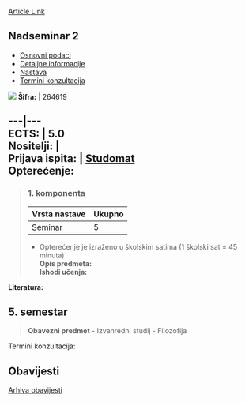 [Article Link](https://www.fhs.hr/predmet/nad2)

## Nadseminar 2
  * [Osnovni podaci](https://www.fhs.hr/predmet/nad2#v1id-523785_839313_1_0 "Osnovni podaci")
  * [Detaljne informacije](https://www.fhs.hr/predmet/nad2#v1id-523785_839313_1_1 "Detaljne informacije")
  * [Nastava](https://www.fhs.hr/predmet/nad2#v1id-523785_839313_1_2 "Nastava")
  * [Termini konzultacija](https://www.fhs.hr/predmet/nad2#v1id-523785_839313_1_3 "Termini konzultacija")


[![](https://www.fhs.hr/img/flags/gif/hr.gif)](https://www.fhs.hr/predmet/nad2)
**Šifra:** |  264619  
  
---|---  
**ECTS:** |  5.0   
**Nositelji:** |   
**Prijava ispita:** |  [Studomat](http://www.isvu.hr/studomat)  
**Opterećenje:**  
---  
> ### 1. komponenta
> | Vrsta nastave | Ukupno  
> ---|---  
> Seminar | 5  
> * Opterećenje je izraženo u školskim satima (1 školski sat = 45 minuta)   
**Opis predmeta:**  
> **Ishodi učenja:**  

  
**Literatura:**  

  
**5. semestar**  
---  
> **Obavezni predmet** - Izvanredni studij - Filozofija  
>   
Termini konzultacija: 


## Obavijesti
[Arhiva obavijesti](https://www.fhs.hr/predmet/nad2?@=21mof#news_123785 "Arhiva obavijesti")
